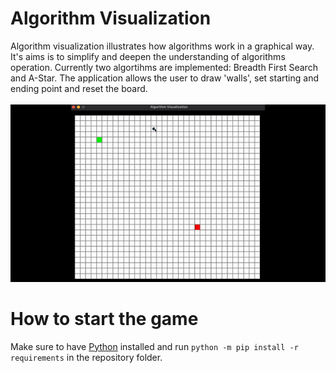 # Algorithm Visualization
Algorithm visualization illustrates how algorithms work in a graphical way. It's aims is to simplify and deepen the understanding of algorithms operation. Currently two algortihms are implemented: Breadth First Search and A-Star. The application allows the user to draw 'walls', set starting and ending point and reset the board.
<br></br>
![alt text](https://github.com/MartinUzunov/Algorithm_Visualization/blob/master/Visualization.gif)

# How to start the game
Make sure to have [Python](https://python.org) installed and run `python -m pip install -r requirements` in the repository folder.
